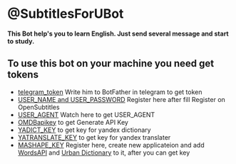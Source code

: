 # @SubtitlesForUBot

**This Bot help's you to learn English. Just send several message and start to study.**


## To use this bot on your machine you need get tokens
- [telegram_token](https://telegram.me/botfather) Write him to BotFather in telegram to get token
- [USER_NAME and USER_PASSWORD](https://www.opensubtitles.org) Register here after fill Register on OpenSubtitles 
- [USER_AGENT](http://trac.opensubtitles.org/projects/opensubtitles/wiki/DevReadFirst) Watch here to get USER_AGENT
- [OMDBapikey](http://www.omdbapi.com/apikey.aspx) to get Generate API Key
- [YADICT_KEY](https://tech.yandex.ru/dictionary/) to get key for yandex dictionary 
- [YATRANSLATE_KEY](https://tech.yandex.ru/translate/) to get key for yandex translater
- [MASHAPE_KEY](market.mashape.com) Register here, create new applicateion and add [WordsAPI](https://market.mashape.com/wordsapi/wordsapi) and [Urban Dictionary](https://market.mashape.com/community/urban-dictionary) to it, after you can get key

